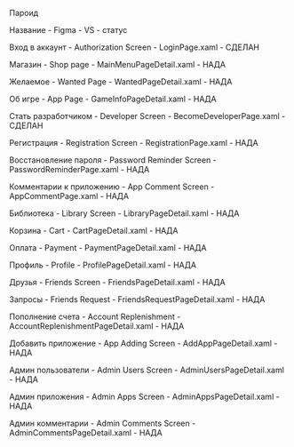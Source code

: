 Пароид

Название - Figma - VS - статус

Вход в аккаунт - Authorization Screen - LoginPage.xaml - СДЕЛАН

Магазин - Shop page - MainMenuPageDetail.xaml - НАДА

Желаемое - Wanted Page - WantedPageDetail.xaml - НАДА

Об игре - App Page - GameInfoPageDetail.xaml - НАДА

Стать разработчиком - Developer Screen - BecomeDeveloperPage.xaml - СДЕЛАН

Регистрация - Registration Screen - RegistrationPage.xaml - НАДА

Восстановление пароля - Password Reminder Screen - PasswordReminderPage.xaml - НАДА

Комментарии к приложению - App Comment Screen - AppCommentPage.xaml - НАДА

Библиотека - Library Screen - LibraryPageDetail.xaml - НАДА

Корзина - Cart - CartPageDetail.xaml - НАДА

Оплата - Payment - PaymentPageDetail.xaml - НАДА

Профиль - Profile - ProfilePageDetail.xaml - НАДА

Друзья - Friends Screen - FriendsPageDetail.xaml - НАДА

Запросы - Friends Request - FriendsRequestPageDetail.xaml - НАДА

Пополнение счета - Account Replenishment - AccountReplenishmentPageDetail.xaml - НАДА

Добавить приложение - App Adding Screen - AddAppPageDetail.xaml - НАДА

Админ пользователи - Admin Users Screen - AdminUsersPageDetail.xaml - НАДА

Админ приложения - Admin Apps Screen - AdminAppsPageDetail.xaml - НАДА

Админ комментарии - Admin Comments Screen - AdminCommentsPageDetail.xaml - НАДА
